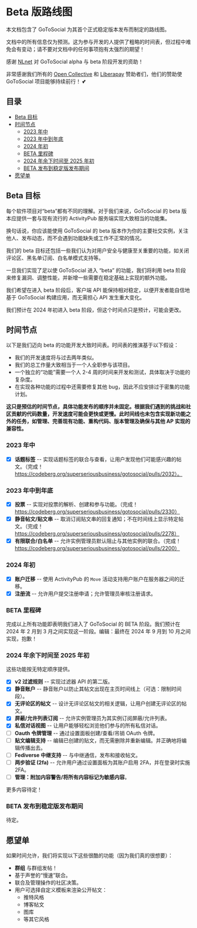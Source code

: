 # Beta 版路线图

本文档包含了 GoToSocial 为其首个正式稳定版本发布而制定的路线图。

文档中的所有信息仅为预测。这为参与开发的人提供了粗略的时间表，但过程中难免会有变动；请不要对文档中的任何事项抱有太强烈的期望！

感谢 [NLnet](https://nlnet.nl) 对 GoToSocial alpha 与 beta 阶段开发的资助！

非常感谢我们所有的 [Open Collective](https://opencollective.com/gotosocial) 和 [Liberapay](https://liberapay.com/gotosocial) 赞助者们，他们的赞助使 GoToSocial 项目能够持续前行！ 💕

## 目录

- [Beta 目标](#beta-目标)
- [时间节点](#时间节点)
  - [2023 年中](#2023-年中)
  - [2023 年中到年底](#2023-年中到年底)
  - [2024 年初](#2024-年初)
  - [BETA 里程碑](#beta-里程碑)
  - [2024 年余下时间至 2025 年初](#2024-年余下时间至-2025-年初)
  - [BETA 发布到稳定版发布期间](#beta-发布到稳定版发布期间)
- [愿望单](#愿望单)

## Beta 目标

每个软件项目对“beta”都有不同的理解。对于我们来说，GoToSocial 的 beta 版本应提供一套与现有流行的 ActivityPub 服务端实现大致相当的功能集。

换句话说，你应该能使用 GoToSocial 的 beta 版本作为你的主要社交实例，关注他人、发布动态，而不会遇到功能缺失或工作不正常的情况。

我们的 beta 目标还包括一些我们认为对用户安全与健康至关重要的功能，如关闭评论区、黑名单订阅、白名单模式支持等。

一旦我们实现了足以使 GoToSocial 进入 “beta” 的功能，我们将利用 beta 阶段来修复漏洞、调整性能，并新增一些需要在稳定基础上实现的额外功能。

我们希望在进入 beta 阶段后，客户端 API 能保持相对稳定，以便开发者能自信地基于 GoToSocial 构建应用，而无需担心 API 发生重大变化。

我们预计在 2024 年初进入 beta 阶段，但这个时间点只是预计，可能会更改。

## 时间节点

以下是我们迈向 beta 的功能开发大致时间表。时间表的推演基于以下假设：

- 我们的开发速度将与过去两年类似。
- 我们的总工作量大致相当于一个人全职参与该项目。
- 一个独立的“功能”需要一个人 2-4 周的时间来开发和测试，具体取决于功能的复杂度。
- 在实现各种功能的过程中还需要修复其他 bug，因此不应安排过于密集的功能计划。

**这只是预估的时间节点，具体功能发布的顺序并未固定。根据我们遇到的挑战和社区贡献的代码数量，开发速度可能会更快或更慢。此时间线也未包含实现新功能之外的任务，如管理、完善现有功能、重构代码、版本管理及确保与其他 AP 实现的兼容性。**

### 2023 年中

- [x] **话题标签** -- 实现话题标签的联合与查看，让用户发现他们可能感兴趣的帖文。（完成！ https://codeberg.org/superseriousbusiness/gotosocial/pulls/2032）。

### 2023 年中到年底

- [x] **投票** -- 实现对投票的解析、创建和参与功能。（完成！ https://codeberg.org/superseriousbusiness/gotosocial/pulls/2330）
- [x] **静音帖文/贴文串** -- 取消订阅贴文串的回复通知；不在时间线上显示特定帖文。（完成！ https://codeberg.org/superseriousbusiness/gotosocial/pulls/2278）
- [x] **有限联合/白名单** -- 允许实例管理员默认阻止与其他实例的联合。（完成！ https://codeberg.org/superseriousbusiness/gotosocial/pulls/2200）

### 2024 年初

- [x] **账户迁移** -- 使用 ActivityPub 的 `Move` 活动支持用户账户在服务器之间的迁移。
- [x] **注册流** -- 允许用户提交注册申请；允许管理员审核注册请求。

### BETA 里程碑

完成以上所有功能即表明我们进入了 GoToSocial 的 BETA 阶段。我们预计在 2024 年 2 月到 3 月之间实现这一阶段。编辑：最终在 2024 年 9 月到 10 月之间实现，抱歉！

### 2024 年余下时间至 2025 年初

这些功能按无特定顺序提供。

- [x] **v2 过滤规则** -- 实现过滤器 API 的第二版。
- [x] **静音账户** -- 静音账户以防止其帖文出现在主页时间线上（可选：限制时间段）。
- [x] **无评论区的帖文** -- 设计无评论区帖文的相关逻辑，让用户创建无评论区的帖文。
- [x] **屏蔽/允许列表订阅** -- 允许实例管理员为其实例订阅屏蔽/允许列表。
- [x] **私信对话视图** -- 让用户能够轻松浏览他们参与的所有私信对话。
- [ ] **Oauth 令牌管理** -- 通过设置面板创建/查看/吊销 OAuth 令牌。
- [ ] **贴文编辑支持** -- 编辑已创建的贴文，而无需删除并重新编辑。并正确地将编辑传播出去。
- [ ] **Fediverse 中继支持** -- 与中继通信，发布和接收帖文。
- [ ] **两步验证 (2fa)** -- 允许用户通过设置面板为其账户启用 2FA，并在登录时实施 2FA。
- [ ] **管理：附加内容警告/将所有内容标记为敏感内容**。

更多内容待定！

### BETA 发布到稳定版发布期间

待定。

## 愿望单

如果时间允许，我们将实现以下这些很酷的功能（因为我们真的很想要）：

- **群组** 与群组发帖！
- 基于声誉的“慢速”联合。
- 联合及管理操作的社区决策。
- 用户可选择自定义模板来渲染公开帖文：
  - 推特风格
  - 博客帖文
  - 图库
  - 等其它风格
